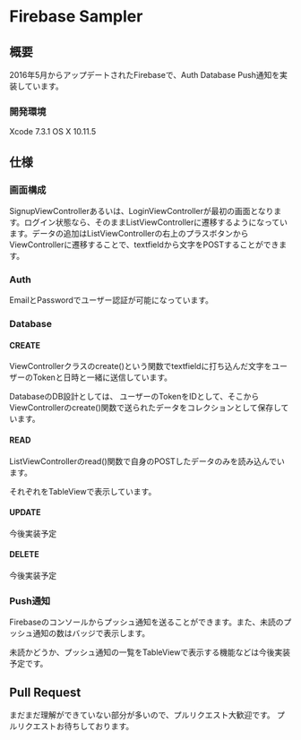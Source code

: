 # Firebase Sampler

## 概要
2016年5月からアップデートされたFirebaseで、Auth Database Push通知を実装しています。

### 開発環境
Xcode 7.3.1
OS X 10.11.5

## 仕様
### 画面構成
SignupViewControllerあるいは、LoginViewControllerが最初の画面となります。ログイン状態なら、そのままListViewControllerに遷移するようになっています。データの追加はListViewControllerの右上のプラスボタンからViewControllerに遷移することで、textfieldから文字をPOSTすることができます。

### Auth
EmailとPasswordでユーザー認証が可能になっています。

### Database
#### CREATE
ViewControllerクラスのcreate()という関数でtextfieldに打ち込んだ文字をユーザーのTokenと日時と一緒に送信しています。

DatabaseのDB設計としては、
ユーザーのTokenをIDとして、そこからViewControllerのcreate()関数で送られたデータをコレクションとして保存しています。

#### READ
ListViewControllerのread()関数で自身のPOSTしたデータのみを読み込んでいます。

それぞれをTableViewで表示しています。

#### UPDATE
今後実装予定

#### DELETE
今後実装予定


### Push通知
Firebaseのコンソールからプッシュ通知を送ることができます。また、未読のプッシュ通知の数はバッジで表示します。

未読かどうか、プッシュ通知の一覧をTableViewで表示する機能などは今後実装予定です。

## Pull Request
まだまだ理解ができていない部分が多いので、プルリクエスト大歓迎です。
プルリクエストお待ちしております。
